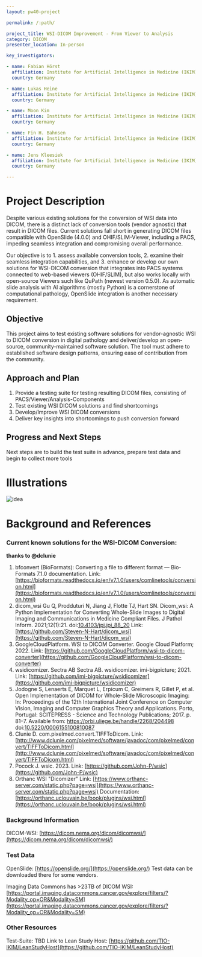 ```yaml
---
layout: pw40-project

permalink: /:path/

project_title: WSI-DICOM Improvement - From Viewer to Analysis
category: DICOM
presenter_location: In-person

key_investigators:

- name: Fabian Hörst
  affiliation: Institute for Artificial Intelligence in Medicine (IKIM)
  country: Germany

- name: Lukas Heine
  affiliation: Institute for Artificial Intelligence in Medicine (IKIM)
  country: Germany

- name: Moon Kim
  affiliation: Institute for Artificial Intelligence in Medicine (IKIM)
  country: Germany

- name: Fin H. Bahnsen
  affiliation: Institute for Artificial Intelligence in Medicine (IKIM)
  country: Germany

- name: Jens Kleesiek
  affiliation: Institute for Artificial Intelligence in Medicine (IKIM)
  country: Germany

---
```


# Project Description

<!-- Add a short paragraph describing the project. -->

Despite various existing solutions for the conversion of WSI data into DICOM, there is a distinct lack of conversion tools (vendor agnostic) that result in DICOM files. Current solutions fall short in generating DICOM files compatible with OpenSlide (4.0.0) and OHIF/SLIM-Viewer, including a PACS, impeding seamless integration and compromising overall performance.

Our objective is to 1. assess available conversion tools, 2. examine their seamless integration capabilities, and 3. enhance or develop our own solutions for WSI-DICOM conversion that integrates into PACS systems connected to web-based viewers (OHIF/SLIM), but also works locally with open-source Viewers such like QuPath (newest version 0.5.0). As automatic slide analysis with AI algorithms (mostly Python) is a cornerstone of computational pathology, OpenSlide integration is another necessary requirement.

## Objective

<!-- Describe here WHAT you would like to achieve (what you will have as end result). -->

This project aims to test existing software solutions for vendor-agnostic WSI to DICOM conversion in digital pathology and deliver/develop an open-source, community-maintained software solution. The tool must adhere to established software design patterns, ensuring ease of contribution from the community.

## Approach and Plan

<!-- Describe here HOW you would like to achieve the objectives stated above. -->

1.  Provide a testing suite for testing resulting DICOM files, consisting of PACS/Viewer/Analysis-Components
2.  Test existing WSI DICOM solutions and find shortcomings
3.  Develop/Improve WSI DICOM conversions
4.  Deliver key insights into shortcomings to push conversion forward

## Progress and Next Steps

<!-- Update this section as you make progress, describing of what you have ACTUALLY DONE.
     If there are specific steps that you could not complete then you can describe them here, too. -->

Next steps are to build the test suite in advance, prepare test data and begin to collect more tools

# Illustrations

<!-- Add pictures and links to videos that demonstrate what has been accomplished. -->

![idea](https://github.com/NA-MIC/ProjectWeek/assets/67600643/ff39403e-8dc6-411e-9f78-31189f242ea0)

# Background and References

<!-- If you developed any software, include link to the source code repository.
     If possible, also add links to sample data, and to any relevant publications. -->

### Current known solutions for the WSI-DICOM Conversion: 

**thanks to @dclunie**

1. bfconvert (BioFormats):
   Converting a file to different format — Bio-Formats 7.1.0 documentation. 
   Link: [https://bioformats.readthedocs.io/en/v7.1.0/users/comlinetools/conversion.html](https://bioformats.readthedocs.io/en/v7.1.0/users/comlinetools/conversion.html)
2. dicom_wsi
   Gu Q, Prodduturi N, Jiang J, Flotte TJ, Hart SN. Dicom_wsi: A Python Implementation for Converting Whole-Slide Images to Digital Imaging and Communications in Medicine Compliant Files. J Pathol Inform. 2021;12(1):21. doi:[10.4103/jpi.jpi_88_20](https://doi.org/10.4103/jpi.jpi_88_20)
  Link: [https://github.com/Steven-N-Hart/dicom_wsi](https://github.com/Steven-N-Hart/dicom_wsi)
3. GoogleCloudPlatform. WSI to DICOM Converter. 
  Google Cloud Platform; 2022. 
   Link: [https://github.com/GoogleCloudPlatform/wsi-to-dicom-converter](https://github.com/GoogleCloudPlatform/wsi-to-dicom-converter)
4. wsidicomizer. Sectra AB
   Sectra AB. wsidicomizer. imi-bigpicture; 2021. 
   Link: [https://github.com/imi-bigpicture/wsidicomizer](https://github.com/imi-bigpicture/wsidicomizer)
5. Jodogne S, Lenaerts É, Marquet L, Erpicum C, Greimers R, Gillet P, et al. Open Implementation of DICOM for Whole-Slide Microscopic Imaging: In: Proceedings of the 12th International Joint Conference on Computer Vision, Imaging and Computer Graphics Theory and Applications. Porto, Portugal: SCITEPRESS - Science and Technology Publications; 2017. p. 81–7. Available from: https://orbi.uliege.be/handle/2268/204498 doi:[10.5220/0006155100810087](https://doi.org/10.5220/0006155100810087)
6. Clunie D. com.pixelmed.convert.TIFFToDicom. 
   Link: [http://www.dclunie.com/pixelmed/software/javadoc/com/pixelmed/convert/TIFFToDicom.html](http://www.dclunie.com/pixelmed/software/javadoc/com/pixelmed/convert/TIFFToDicom.html)
7. Pocock J. wsic. 2023.
  Link: [https://github.com/John-P/wsic](https://github.com/John-P/wsic)
8. Orthanc WSI "Dicomizer"
  Link: [https://www.orthanc-server.com/static.php?page=wsi](https://www.orthanc-server.com/static.php?page=wsi)
  Documentation: [https://orthanc.uclouvain.be/book/plugins/wsi.html](https://orthanc.uclouvain.be/book/plugins/wsi.html)

### Background Information
DICOM-WSI: [https://dicom.nema.org/dicom/dicomwsi/](https://dicom.nema.org/dicom/dicomwsi/)

### Test Data

OpenSlide: [https://openslide.org/](https://openslide.org/)
Test data can be downloaded there for some vendors.

Imaging Data Commons has >23TB of DICOM WSI: [https://portal.imaging.datacommons.cancer.gov/explore/filters/?Modality_op=OR&Modality=SM](https://portal.imaging.datacommons.cancer.gov/explore/filters/?Modality_op=OR&Modality=SM)

### Other Resources
Test-Suite: TBD
Link to Lean Study Host: [https://github.com/TIO-IKIM/LeanStudyHost](https://github.com/TIO-IKIM/LeanStudyHost)
